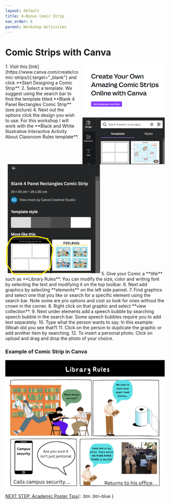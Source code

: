 ```yaml
---
layout: default
title: 4-Bonus Comic Strip
nav_order: 6
parent: Workshop Activities
---
```

# Comic Strips with Canva 
<img src="images//start-designing-comic.png" style="float:right;margin-left:10px; width:260px;" alt="start designing a comic strip button."> 
1. Visit this [link](https://www.canva.com/create/comic-strips/){:target="_blank"} and click **Start Designing a Comic Strip**. 
2. Select a template. We suggest using the search bar to find the template titled **Blank 4 Panel Rectangles Comic Strip** (see picture) <img src="images//template-comic.png" style="float:right;margin-left:10px; width:260px;" alt="Template"> 
4. Next out the options click the design you wish to use. For this workshop I will work with the **Black and White Illustrative Interactive Activity About Classroom Rules template**.
<img src="images//template2-comic.png" style="width:300px;" alt="Template Design"> 
5. Give your Comic a **title** such as **Library Rules**. You can modify the size, color and writing font by selecting the text and modifying it on the top toolbar.
6. Next add graphics by selecting **elements** on the left side pannel.
7. Find graphics and select one that you like or search for a specific element using the search bar. Note some are pro options and cost so look for ones without the crown in the corner.
8. Right click on that graphic and select **view collection**.
9. Next under elements add a speech bubble by searching speech bubble in the search bar. Some speech bubbles require you to add text separately.
10. Type what the person wants to say. In this example: (Woah did you see that?)
11. Click on the person to duplicate the graphic or add another item by searching.
12. To insert a personal photo. Click on upload and drag and drop the photo of your choice.

### Example of Comic Strip in Canva
  <img src="images/comic-strip.png" style="width:600px;" alt="comic strip example project"><br>

[NEXT STEP: Academic Poster Tips](academic.html){: .btn .btn-blue } <br>
